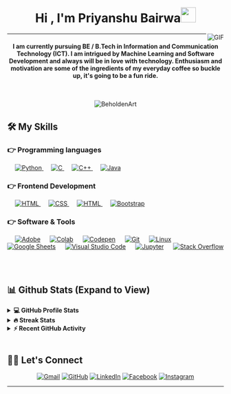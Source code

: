
<h1 align="center">Hi , I'm Priyanshu Bairwa<img src="https://media.giphy.com/media/hvRJCLFzcasrR4ia7z/giphy.gif" width="35"></h1>
<img align="right" alt="GIF" src="https://media.giphy.com/media/LmNwrBhejkK9EFP504/giphy.gif" />

<hr/>
<h4 align="center">I am currently pursuing BE / B.Tech in Information and Communication Technology (ICT). I am intrigued by Machine Learning and Software Development and always will be in love with technology. Enthusiasm and motivation are some of the ingredients of my everyday coffee so buckle up, it's going to be a fun ride.</h4>
<br>

<p align="center"> <img src="https://komarev.com/ghpvc/?username=BeholdenArt&label=Profile%20views&color=0e75b6&style=plastic" alt="BeholdenArt" /> </p>


## 🛠️ My Skills

### 👉 Programming languages

<p align="left"> 
    &emsp;
   <a href="https://www.python.org" target="_blank">
    <img alt="Python" src="https://img.shields.io/badge/Python%20-%2314354C.svg?logo=python&logoColor=white">
  </a>
  &emsp; 
  <a href="https://www.cprogramming.com/" target="_blank"> 
    <img alt="C" src="https://img.shields.io/badge/C%20-%232370ED.svg?logo=c&logoColor=white">
  </a> 
  &emsp;
  <a href="https://www.w3schools.com/cpp/" target="_blank"> 
    <img alt="C++" src="https://img.shields.io/badge/C++%20-%2300599C.svg?logo=c%2B%2B&logoColor=white">
  </a> 
  &emsp;
  <a href="https://www.java.com" target="_blank"> 
    <img alt="Java" src="https://img.shields.io/badge/Java-%23007396.svg?logo=java&logoColor=white">
  </a>

### 👉 Frontend Development
	
<p align="left"> 
  &emsp; 
  <a href="https://www.w3.org/html/" target="_blank"> 
   <img alt="HTML" src="https://img.shields.io/badge/HTML5%20-%23E34F26.svg?logo=html5&logoColor=white">
  </a>   
  &emsp;
  <a href="https://www.w3schools.com/css/" target="_blank">
    <img alt="CSS" src="https://img.shields.io/badge/CSS%20-%231572B6.svg?logo=css3&logoColor=white">
  </a> 
   &emsp;
  <a href="https://getbootstrap.com" target="_blank"> 
   <img alt="HTML" src="https://img.shields.io/badge/javascript%20-%23E34F26.svg?logo=html5&logoColor=white">
  </a>
   &emsp;
  <a href="https://getbootstrap.com" target="_blank"> 
    <img alt="Bootstrap" src="https://img.shields.io/badge/Bootstrap-%23563D7C.svg?style=flat&logo=bootstrap&logoColor=white"/>
  </a>

	
</p>

 ### 👉 Software & Tools
 
<p>
  &emsp;
    <a href="#"><img alt="Adobe" src="https://img.shields.io/badge/Adobe%20-%23FF0000.svg?logo=adobe&logoColor=white"></a>
  &emsp;
    <a href="#"><img alt="Colab" src="https://img.shields.io/badge/Colab-00b56a.svg?logo=google-colab&logoColor=white"></a>
  &emsp;
    <a href="#"><img alt="Codepen" src="https://img.shields.io/badge/Codepen-000000.svg?logo=codepen&logoColor=white"></a>
  &emsp;
    <a href="#"><img alt="Git" src="https://img.shields.io/badge/Git%20-%23F05033.svg?logo=git&logoColor=white"></a>
  &emsp;
    <a href="#"><img alt="Linux" src="https://img.shields.io/badge/Linux-FCC624?style=flat&logo=linux&logoColor=black"></a>
  &emsp;
    <a href="#"><img alt="Google Sheets" src="https://img.shields.io/badge/Google%20Sheets%20-%2334A853.svg?logo=google%20sheets&logoColor=white"></a>
  &emsp;
    <a href="#"><img alt="Visual Studio Code" src="https://img.shields.io/badge/Visual%20Studio%20Code-0078d7.svg?logo=visual-studio-code&logoColor=white"></a>
  &emsp;
    <a href="#"><img alt="Jupyter" src="https://img.shields.io/badge/Jupyter%20-%23F37626.svg?logo=Jupyter&logoColor=white"></a>
  &emsp;
    <a href="#"><img alt="Stack Overflow" src="https://img.shields.io/badge/-Stack%20Overflow-FE7A16?logo=stack-overflow&logoColor=white"></a>
  &emsp;
</p>
<br/>


## 📊 Github Stats (Expand to View) 

<details> 
  <summary><b>💻 GitHub Profile Stats</b></summary>
  <br/>
  <p align="center">
  <a href="https://github.com/BeholdenArt/github-readme-stats"><img alt="BeholdenArt's Github Stats" src="https://github-readme-stats.vercel.app/api?username=BeholdenArt&show_icons=true&count_private=true&theme=algolia" height="192px"/></a>
  <br/>
  &nbsp;
</details>

<details>
  <summary><b>🔥 Streak Stats</b></summary>  
  <br/>
  <p align="center">
  <img src="https://github-readme-streak-stats.herokuapp.com/?user=BeholdenArt&theme=algolia" alt="BeholdenArt" height="192px"/>
  <br/>
  &nbsp;
  <img src="https://github-readme-stats.vercel.app/api/top-langs?username=BeholdenArt&show_icons=true&locale=en&layout=compact&theme=algolia" alt="BeholdenArt" height="192px"/>
  <br/>
  <b>Note:</b> Top languages is only a metric of the languages my public code consists of and doesn't reflect experience or skill level.
  </p>
</details>

<details>
  <summary><b>⚡ Recent GitHub Activity</b></summary>
  <br/>
   <a href="https://github.com/BeholdenArt"><img alt="BeholdenArt's Activity Graph" src="https://activity-graph.herokuapp.com/graph?username=BeholdenArt&custom_title=Priyanshu%20Bairwa's%20Contribution%20Graph&theme=react-dark" /></a>
  <br/>
</details>

<br/>


## 🙋‍♀️ Let's Connect
<p align="center">
	<a href="mailto:priyanshub5645@gmail.com"><img src="https://img.icons8.com/bubbles/50/000000/gmail.png" alt="Gmail"/></a>
	<a href="https://github.com/BeholdenArt"><img src="https://img.icons8.com/bubbles/50/000000/github.png" alt="GitHub"/></a>
	<a href="https://linkedin.com/in/priyanshu-bairwa-827432190"><img src="https://img.icons8.com/bubbles/50/000000/linkedin.png" alt="LinkedIn"/></a>
	<a href="https://www.facebook.com/priyanshu.bairwa.129794"><img src="https://img.icons8.com/bubbles/50/000000/facebook-new.png" alt="Facebook"/></a>
	<a href="https://instagram.com/theblockedguy"><img src="https://img.icons8.com/bubbles/50/000000/instagram.png" alt="Instagram"/></a>
	
</p>

<hr/>
